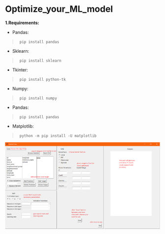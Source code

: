 # Optimize_your_ML_model

**1.Requirements:**
 - Pandas:	 
 > ```
>  pip install pandas
> ```
  
 - Sklearn:
 > ```
>  pip install sklearn
> ```

 - Tkinter:	 
 > ```
>  pip install python-tk  
> ```
  
 - Numpy:
 > ```
>  pip install numpy
> ```

 - Pandas:	 
 > ```
>  pip install pandas
> ```
  
 - Matplotlib:
 > ```
>  python -m pip install -U matplotlib
> ```


![How to apply](howToSee.png)
